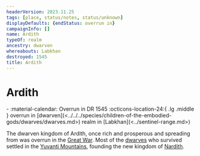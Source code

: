 ```yaml
---
headerVersion: 2023.11.25
tags: [place, status/notes, status/unknown]
displayDefaults: {endStatus: overrun in}
campaignInfo: []
name: Ardith
typeOf: realm
ancestry: dwarven
whereabouts: Labkhan
destroyed: 1545
title: Ardith
---
```

# Ardith
<div class="grid cards ext-narrow-margin ext-one-column" markdown>
-  
   :material-calendar: Overrun in DR 1545  
    :octicons-location-24:{ .lg .middle } overrun in [dwarven](<../../../species/children-of-the-embodied-gods/dwarves/dwarves.md>) realm in [Labkhan](<../sentinel-range.md>)  
</div>


The dwarven kingdom of Ardith, once rich and prosperous and spreading from was overrun in the [Great War](<../../../events/1500s/great-war.md>). Most of the [dwarves](<../../../species/children-of-the-embodied-gods/dwarves/dwarves.md>) who survived settled in the [Yuvanti Mountains](<../../greater-dunmar/yuvanti-mountains.md>), founding the new kingdom of [Nardith](<../../greater-dunmar/realms/nardith/nardith.md>).



